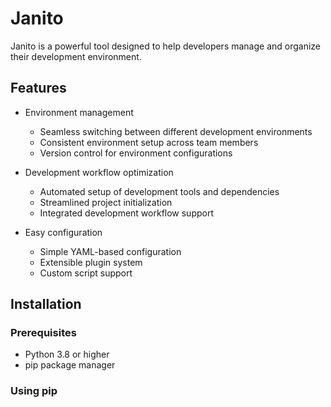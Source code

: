 # Janito

Janito is a powerful tool designed to help developers manage and organize their development environment.

## Features

- Environment management
  - Seamless switching between different development environments
  - Consistent environment setup across team members
  - Version control for environment configurations

- Development workflow optimization
  - Automated setup of development tools and dependencies
  - Streamlined project initialization
  - Integrated development workflow support

- Easy configuration
  - Simple YAML-based configuration
  - Extensible plugin system
  - Custom script support

## Installation

### Prerequisites
- Python 3.8 or higher
- pip package manager

### Using pip